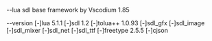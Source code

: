 --lua sdl base framework by Vscodium 1.85

--version 
[-]lua 5.1.1
[-]sdl 1.2
[-]tolua++ 1.0.93
[-]sdl_gfx 
[-]sdl_image 
[-]sdl_mixer 
[-]sdl_net 
[-]sdl_ttf
[-]freetype 2.5.5
[-]cjson
 
